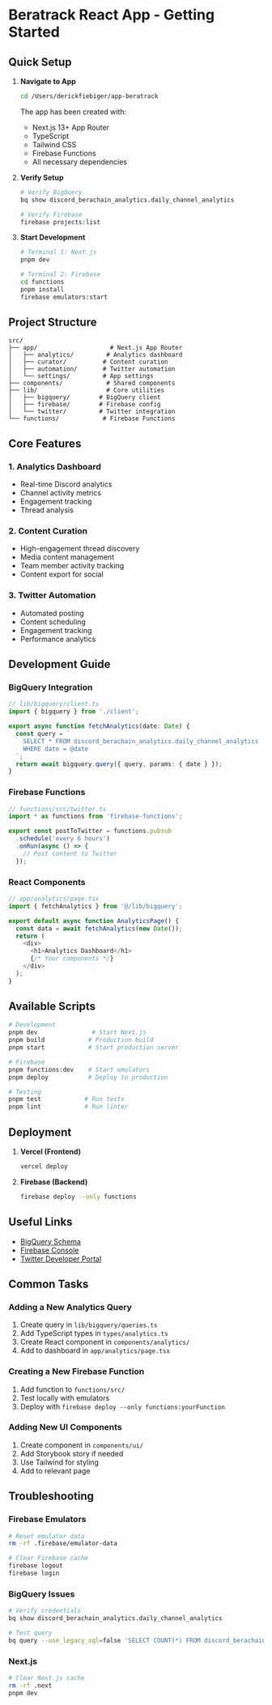 # Beratrack React App - Getting Started

## Quick Setup

1. **Navigate to App**
   ```bash
   cd /Users/derickfiebiger/app-beratrack
   ```

   The app has been created with:
   - Next.js 13+ App Router
   - TypeScript
   - Tailwind CSS
   - Firebase Functions
   - All necessary dependencies

2. **Verify Setup**
   ```bash
   # Verify BigQuery
   bq show discord_berachain_analytics.daily_channel_analytics

   # Verify Firebase
   firebase projects:list
   ```

3. **Start Development**
   ```bash
   # Terminal 1: Next.js
   pnpm dev

   # Terminal 2: Firebase
   cd functions
   pnpm install
   firebase emulators:start
   ```

## Project Structure

```
src/
├── app/                    # Next.js App Router
│   ├── analytics/         # Analytics dashboard
│   ├── curator/          # Content curation
│   ├── automation/       # Twitter automation
│   └── settings/         # App settings
├── components/            # Shared components
├── lib/                   # Core utilities
│   ├── bigquery/        # BigQuery client
│   ├── firebase/        # Firebase config
│   └── twitter/         # Twitter integration
└── functions/            # Firebase Functions
```

## Core Features

### 1. Analytics Dashboard
- Real-time Discord analytics
- Channel activity metrics
- Engagement tracking
- Thread analysis

### 2. Content Curation
- High-engagement thread discovery
- Media content management
- Team member activity tracking
- Content export for social

### 3. Twitter Automation
- Automated posting
- Content scheduling
- Engagement tracking
- Performance analytics

## Development Guide

### BigQuery Integration
```typescript
// lib/bigquery/client.ts
import { bigquery } from './client';

export async function fetchAnalytics(date: Date) {
  const query = `
    SELECT * FROM discord_berachain_analytics.daily_channel_analytics
    WHERE date = @date
  `;
  return await bigquery.query({ query, params: { date } });
}
```

### Firebase Functions
```typescript
// functions/src/twitter.ts
import * as functions from 'firebase-functions';

export const postToTwitter = functions.pubsub
  .schedule('every 6 hours')
  .onRun(async () => {
    // Post content to Twitter
  });
```

### React Components
```typescript
// app/analytics/page.tsx
import { fetchAnalytics } from '@/lib/bigquery';

export default async function AnalyticsPage() {
  const data = await fetchAnalytics(new Date());
  return (
    <div>
      <h1>Analytics Dashboard</h1>
      {/* Your components */}
    </div>
  );
}
```

## Available Scripts

```bash
# Development
pnpm dev               # Start Next.js
pnpm build            # Production build
pnpm start            # Start production server

# Firebase
pnpm functions:dev    # Start emulators
pnpm deploy           # Deploy to production

# Testing
pnpm test            # Run tests
pnpm lint            # Run linter
```

## Deployment

1. **Vercel (Frontend)**
   ```bash
   vercel deploy
   ```

2. **Firebase (Backend)**
   ```bash
   firebase deploy --only functions
   ```

## Useful Links

- [BigQuery Schema](https://console.cloud.google.com/bigquery?project=pickaxe-dashboard)
- [Firebase Console](https://console.firebase.google.com/project/pickaxe-dashboard)
- [Twitter Developer Portal](https://developer.twitter.com/en/portal/dashboard)

## Common Tasks

### Adding a New Analytics Query
1. Create query in `lib/bigquery/queries.ts`
2. Add TypeScript types in `types/analytics.ts`
3. Create React component in `components/analytics/`
4. Add to dashboard in `app/analytics/page.tsx`

### Creating a New Firebase Function
1. Add function to `functions/src/`
2. Test locally with emulators
3. Deploy with `firebase deploy --only functions:yourFunction`

### Adding New UI Components
1. Create component in `components/ui/`
2. Add Storybook story if needed
3. Use Tailwind for styling
4. Add to relevant page

## Troubleshooting

### Firebase Emulators
```bash
# Reset emulator data
rm -rf .firebase/emulator-data

# Clear Firebase cache
firebase logout
firebase login
```

### BigQuery Issues
```bash
# Verify credentials
bq show discord_berachain_analytics.daily_channel_analytics

# Test query
bq query --use_legacy_sql=false 'SELECT COUNT(*) FROM discord_berachain_analytics.daily_channel_analytics'
```

### Next.js
```bash
# Clear Next.js cache
rm -rf .next
pnpm dev
```

